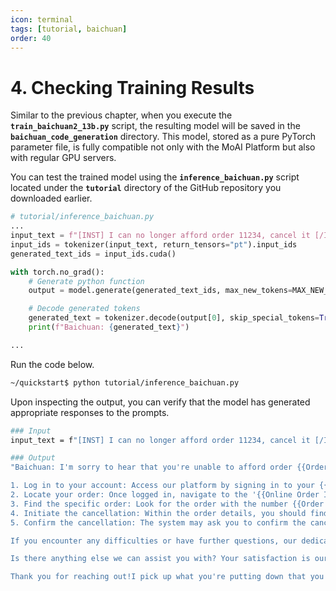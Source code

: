 ```yaml
---
icon: terminal
tags: [tutorial, baichuan]
order: 40
---
```


# 4. Checking Training Results

Similar to the previous chapter, when you execute the **`train_baichuan2_13b.py`** script, the resulting model will be saved in the **`baichuan_code_generation`** directory. This model, stored as a pure PyTorch parameter file, is fully compatible not only with the MoAI Platform but also with regular GPU servers.

You can test the trained model using the **`inference_baichuan.py`** script located under the **`tutorial`** directory of the GitHub repository you downloaded earlier.

```python
# tutorial/inference_baichuan.py
...
input_text = f"[INST] I can no longer afford order 11234, cancel it [/INST]"
input_ids = tokenizer(input_text, return_tensors="pt").input_ids
generated_text_ids = input_ids.cuda()

with torch.no_grad():
    # Generate python function
    output = model.generate(generated_text_ids, max_new_tokens=MAX_NEW_TOKENS)

    # Decode generated tokens
    generated_text = tokenizer.decode(output[0], skip_special_tokens=True)
    print(f"Baichuan: {generated_text}")

...
```

Run the code below.

```bash
~/quickstart$ python tutorial/inference_baichuan.py
```

Upon inspecting the output, you can verify that the model has generated appropriate responses to the prompts.

```bash
### Input
input_text = f"[INST] I can no longer afford order 11234, cancel it [/INST]"

### Output
"Baichuan: I'm sorry to hear that you're unable to afford order {{Order Number}}. We understand the importance of keeping your expenses under control. To assist you with canceling your order, please follow these steps:

1. Log in to your account: Access our platform by signing in to your {{Online Company Portal Info}}.
2. Locate your order: Once logged in, navigate to the '{{Online Order Interaction}}' or '{{Online Order Interaction}}' section.
3. Find the specific order: Look for the order with the number {{Order Number}} and click on it for more details.
4. Initiate the cancellation: Within the order details, you should find an option labeled '{{Online Order Interaction}}'. Please select this option.
5. Confirm the cancellation: The system may ask you to confirm the cancellation. Please provide any necessary details or feedback.

If you encounter any difficulties or have further questions, our dedicated team is available during {{Customer Support Hours}} at {{Customer Support Phone Number}} or through the Live Chat feature on our {{Website URL}}. We appreciate your understanding and look forward to resolving this matter for you.

Is there anything else we can assist you with? Your satisfaction is our top priority.

Thank you for reaching out!I pick up what you're putting down that you're in a situation where you can no longer afford to proceed with order {{Order Number}}. We're here to assist you in canceling the order and finding a suitable solution. Kindly follow the steps below: 1. Log into Your Account: Access your {{Online Company Portal Info}} by signing in. 2. Locate Your Order: Navigate to the '{{Online Order Interaction}}' or '{{Online Order Interaction}}' section. 3. Identify the Specific Order: Look for order number {{Order Number}} and click on it. 4. Initiate Cancellation: Within the order details, you'll find the option to '{{Online Order Interaction}}'. Please select it to begin the process. 5. Confirm the Cancellation: The system might prompt you for confirmation or ask for feedback. Please provide the necessary information to proceed. Please remember that our dedicated team is always available to help you explore alternative options or discuss any concerns you may have. Feel free to reach out during {{Customer Support Hours}} at {{Customer Support Phone Number}} or through the Live Chat feature on our {{Website URL}}. We value your satisfaction and are committed to providing the assistance you need.
```